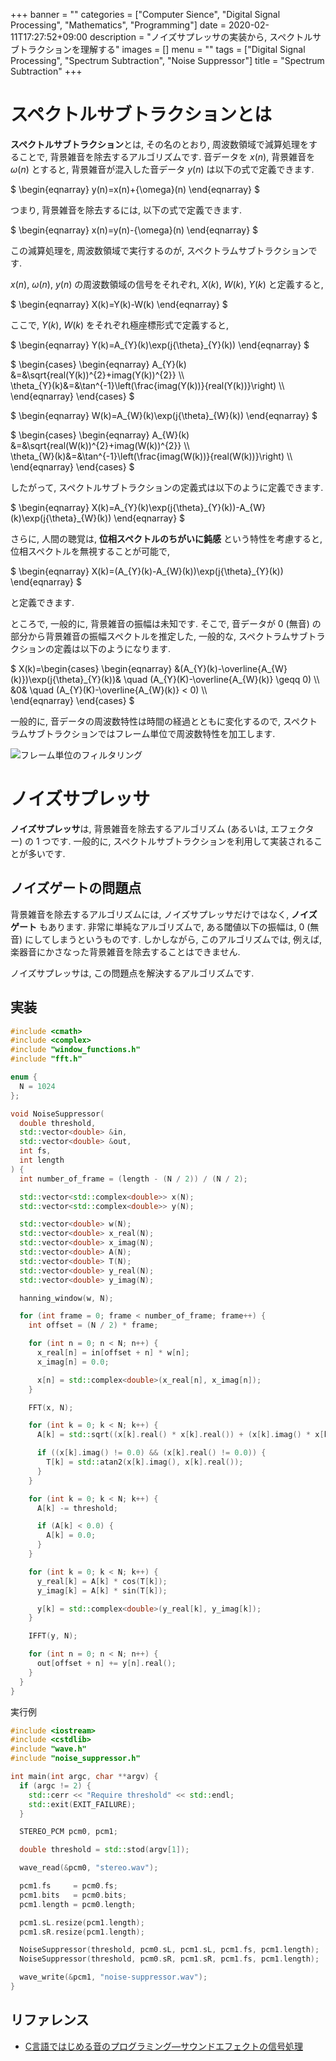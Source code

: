 +++
banner = ""
categories = ["Computer Sience", "Digital Signal Processing", "Mathematics", "Programming"]
date = 2020-02-11T17:27:52+09:00
description = "ノイズサプレッサの実装から, スペクトルサブトラクションを理解する"
images = []
menu = ""
tags = ["Digital Signal Processing", "Spectrum Subtraction", "Noise Suppressor"]
title = "Spectrum Subtraction"
+++

# スペクトルサブトラクションとは

**スペクトルサブトラクション**とは, その名のとおり, 周波数領域で減算処理をすることで, 背景雑音を除去するアルゴリズムです. 音データを $x(n)$, 背景雑音を ${\omega}(n)$ とすると, 背景雑音が混入した音データ $y(n)$ は以下の式で定義できます.

$
\begin{eqnarray}
y(n)=x(n)+{\omega}(n)
\end{eqnarray}
$

つまり, 背景雑音を除去するには, 以下の式で定義できます.

$
\begin{eqnarray}
x(n)=y(n)-{\omega}(n)
\end{eqnarray}
$

この減算処理を, 周波数領域で実行するのが, スペクトラムサブトラクションです.

$x(n)$, ${\omega}(n)$, $y(n)$ の周波数領域の信号をそれぞれ, $X(k)$, $W(k)$, $Y(k)$ と定義すると,

$
\begin{eqnarray}
X(k)=Y(k)-W(k)
\end{eqnarray}
$

ここで, $Y(k)$, $W(k)$ をそれぞれ極座標形式で定義すると,

$
\begin{eqnarray}
Y(k)=A\_{Y}(k)\exp(j{\theta}\_{Y}(k))
\end{eqnarray}
$

$
\begin{cases}
\begin{eqnarray}
A\_{Y}(k)     &=&\sqrt{real(Y(k))^{2}+imag(Y(k))^{2}} \\\\\
\theta\_{Y}(k)&=&\tan^{-1}\left(\frac{imag(Y(k))}{real(Y(k))}\right) \\\\\
\end{eqnarray}
\end{cases}
$

$
\begin{eqnarray}
W(k)=A\_{W}(k)\exp(j{\theta}\_{W}(k))
\end{eqnarray}
$

$
\begin{cases}
\begin{eqnarray}
A\_{W}(k)     &=&\sqrt{real(W(k))^{2}+imag(W(k))^{2}} \\\\\
\theta\_{W}(k)&=&\tan^{-1}\left(\frac{imag(W(k))}{real(W(k))}\right) \\\\\
\end{eqnarray}
\end{cases}
$

したがって, スペクトルサブトラクションの定義式は以下のように定義できます.

$
\begin{eqnarray}
X(k)=A\_{Y}(k)\exp(j{\theta}\_{Y}(k))-A\_{W}(k)\exp(j{\theta}\_{W}(k))
\end{eqnarray}
$

さらに, 人間の聴覚は, **位相スペクトルのちがいに鈍感** という特性を考慮すると, 位相スペクトルを無視することが可能で,

$
\begin{eqnarray}
X(k)=(A\_{Y}(k)\-A\_{W}(k))\exp(j{\theta}\_{Y}(k))
\end{eqnarray}
$

と定義できます.

ところで, 一般的に, 背景雑音の振幅は未知です. そこで, 音データが 0 (無音) の部分から背景雑音の振幅スペクトルを推定した, 一般的な, スペクトラムサブトラクションの定義は以下のようになります.

$
X(k)=\begin{cases}
\begin{eqnarray}
&(A\_{Y}(k)-\overline{A\_{W}(k)})\exp(j{\theta}\_{Y}(k))& \quad (A\_{Y}(K)-\overline{A\_{W}(k)} \geqq 0) \\\\\
&0& \quad (A\_{Y}(K)-\overline{A\_{W}(k)} < 0) \\\\\
\end{eqnarray}
\end{cases}
$

一般的に, 音データの周波数特性は時間の経過とともに変化するので, スペクトラムサブトラクションではフレーム単位で周波数特性を加工します.

![フレーム単位のフィルタリング](https://user-images.githubusercontent.com/4006693/65952621-2ee03000-e47d-11e9-8985-527417790d03.png)

# ノイズサプレッサ

**ノイズサプレッサ**は, 背景雑音を除去するアルゴリズム (あるいは, エフェクター) の 1 つです. 一般的に, スペクトルサブトラクションを利用して実装されることが多いです.

## ノイズゲートの問題点

背景雑音を除去するアルゴリズムには, ノイズサプレッサだけではなく, **ノイズゲート** もあります. 非常に単純なアルゴリズムで, ある閾値以下の振幅は, 0 (無音) にしてしまうというものです. しかしながら, このアルゴリズムでは, 例えば, 楽器音にかさなった背景雑音を除去することはできません.

ノイズサプレッサは, この問題点を解決するアルゴリズムです.

## 実装

```c++
#include <cmath>
#include <complex>
#include "window_functions.h"
#include "fft.h"

enum {
  N = 1024
};

void NoiseSuppressor(
  double threshold,
  std::vector<double> &in,
  std::vector<double> &out,
  int fs,
  int length
) {
  int number_of_frame = (length - (N / 2)) / (N / 2);

  std::vector<std::complex<double>> x(N);
  std::vector<std::complex<double>> y(N);

  std::vector<double> w(N);
  std::vector<double> x_real(N);
  std::vector<double> x_imag(N);
  std::vector<double> A(N);
  std::vector<double> T(N);
  std::vector<double> y_real(N);
  std::vector<double> y_imag(N);

  hanning_window(w, N);

  for (int frame = 0; frame < number_of_frame; frame++) {
    int offset = (N / 2) * frame;

    for (int n = 0; n < N; n++) {
      x_real[n] = in[offset + n] * w[n];
      x_imag[n] = 0.0;

      x[n] = std::complex<double>(x_real[n], x_imag[n]);
    }

    FFT(x, N);

    for (int k = 0; k < N; k++) {
      A[k] = std::sqrt((x[k].real() * x[k].real()) + (x[k].imag() * x[k].imag()));

      if ((x[k].imag() != 0.0) && (x[k].real() != 0.0)) {
        T[k] = std::atan2(x[k].imag(), x[k].real());
      }
    }

    for (int k = 0; k < N; k++) {
      A[k] -= threshold;

      if (A[k] < 0.0) {
        A[k] = 0.0;
      }
    }

    for (int k = 0; k < N; k++) {
      y_real[k] = A[k] * cos(T[k]);
      y_imag[k] = A[k] * sin(T[k]);

      y[k] = std::complex<double>(y_real[k], y_imag[k]);
    }

    IFFT(y, N);

    for (int n = 0; n < N; n++) {
      out[offset + n] += y[n].real();
    }
  }
}
```

実行例

```c++
#include <iostream>
#include <cstdlib>
#include "wave.h"
#include "noise_suppressor.h"

int main(int argc, char **argv) {
  if (argc != 2) {
    std::cerr << "Require threshold" << std::endl;
    std::exit(EXIT_FAILURE);
  }

  STEREO_PCM pcm0, pcm1;

  double threshold = std::stod(argv[1]);

  wave_read(&pcm0, "stereo.wav");

  pcm1.fs     = pcm0.fs;
  pcm1.bits   = pcm0.bits;
  pcm1.length = pcm0.length;

  pcm1.sL.resize(pcm1.length);
  pcm1.sR.resize(pcm1.length);

  NoiseSuppressor(threshold, pcm0.sL, pcm1.sL, pcm1.fs, pcm1.length);
  NoiseSuppressor(threshold, pcm0.sR, pcm1.sR, pcm1.fs, pcm1.length);

  wave_write(&pcm1, "noise-suppressor.wav");
}
```

## リファレンス

- [C言語ではじめる音のプログラミング―サウンドエフェクトの信号処理](https://www.amazon.co.jp/C%E8%A8%80%E8%AA%9E%E3%81%A7%E3%81%AF%E3%81%98%E3%82%81%E3%82%8B%E9%9F%B3%E3%81%AE%E3%83%97%E3%83%AD%E3%82%B0%E3%83%A9%E3%83%9F%E3%83%B3%E3%82%B0%E2%80%95%E3%82%B5%E3%82%A6%E3%83%B3%E3%83%89%E3%82%A8%E3%83%95%E3%82%A7%E3%82%AF%E3%83%88%E3%81%AE%E4%BF%A1%E5%8F%B7%E5%87%A6%E7%90%86-%E9%9D%92%E6%9C%A8-%E7%9B%B4%E5%8F%B2/dp/4274206505)

